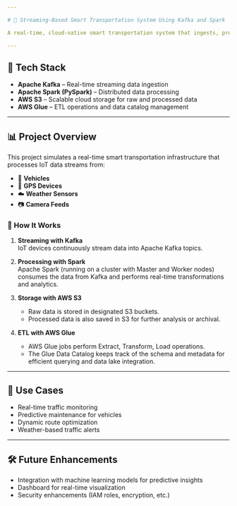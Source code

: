 ```yaml
---

# 🚦 Streaming-Based Smart Transportation System Using Kafka and Spark

A real-time, cloud-native smart transportation system that ingests, processes, and stores data from multiple IoT sources using Apache Kafka, Apache Spark, AWS S3, and AWS Glue.

---
```


## 🚀 Tech Stack

- **Apache Kafka** – Real-time streaming data ingestion  
- **Apache Spark (PySpark)** – Distributed data processing  
- **AWS S3** – Scalable cloud storage for raw and processed data  
- **AWS Glue** – ETL operations and data catalog management  

---

## 📊 Project Overview

This project simulates a real-time smart transportation infrastructure that processes IoT data streams from:

- 🚗 **Vehicles**
- 📍 **GPS Devices**
- ☁️ **Weather Sensors**
- 📷 **Camera Feeds**

### 🔧 How It Works

1. **Streaming with Kafka**  
   IoT devices continuously stream data into Apache Kafka topics.

2. **Processing with Spark**  
   Apache Spark (running on a cluster with Master and Worker nodes) consumes the data from Kafka and performs real-time transformations and analytics.

3. **Storage with AWS S3**  
   - Raw data is stored in designated S3 buckets.  
   - Processed data is also saved in S3 for further analysis or archival.

4. **ETL with AWS Glue**  
   - AWS Glue jobs perform Extract, Transform, Load operations.  
   - The Glue Data Catalog keeps track of the schema and metadata for efficient querying and data lake integration.

---


## 🧠 Use Cases

- Real-time traffic monitoring  
- Predictive maintenance for vehicles  
- Dynamic route optimization  
- Weather-based traffic alerts

---

## 🛠️ Future Enhancements

- Integration with machine learning models for predictive insights  
- Dashboard for real-time visualization  
- Security enhancements (IAM roles, encryption, etc.)
